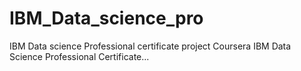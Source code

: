 # IBM_Data_science_pro
IBM Data science Professional certificate project
Coursera IBM Data Science Professional Certificate...
